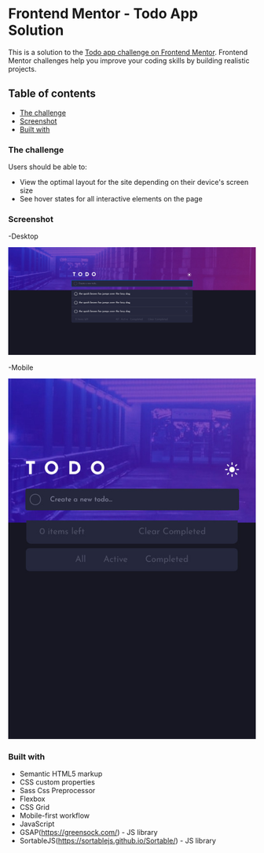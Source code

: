 # Frontend Mentor - Todo App Solution

This is a solution to the [Todo app challenge on Frontend Mentor](https://www.frontendmentor.io/challenges/todo-app-Su1_KokOW). Frontend Mentor challenges help you improve your coding skills by building realistic projects. 

## Table of contents

  - [The challenge](#the-challenge)
  - [Screenshot](#screenshot)
  - [Built with](#built-with)

### The challenge

Users should be able to:

- View the optimal layout for the site depending on their device's screen size
- See hover states for all interactive elements on the page


### Screenshot

-Desktop





![](./images/screenshot-desktop.jpg)



-Mobile






![](./images/screenshot-mobile.jpg)


### Built with

- Semantic HTML5 markup
- CSS custom properties
- Sass Css Preprocessor
- Flexbox
- CSS Grid
- Mobile-first workflow
- JavaScript
- GSAP(https://greensock.com/) - JS library
- SortableJS(https://sortablejs.github.io/Sortable/) - JS library


